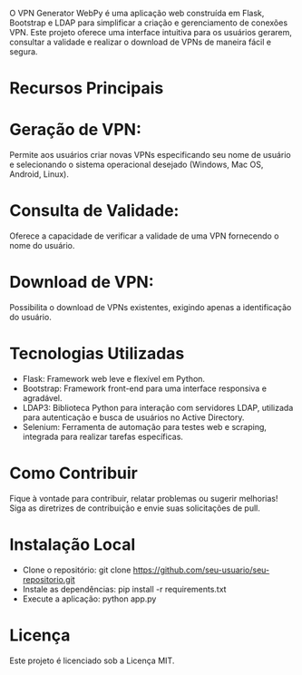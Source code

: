 

O VPN Generator WebPy é uma aplicação web construída em Flask, Bootstrap e LDAP para simplificar a criação e gerenciamento de conexões VPN. Este projeto oferece uma interface intuitiva para os usuários gerarem, consultar a validade e realizar o download de VPNs de maneira fácil e segura.

# Recursos Principais
# Geração de VPN: 
Permite aos usuários criar novas VPNs especificando seu nome de usuário e selecionando o sistema operacional desejado (Windows, Mac OS, Android, Linux).
# Consulta de Validade: 
Oferece a capacidade de verificar a validade de uma VPN fornecendo o nome do usuário.
# Download de VPN: 
Possibilita o download de VPNs existentes, exigindo apenas a identificação do usuário.
# Tecnologias Utilizadas
* Flask: Framework web leve e flexível em Python. 
* Bootstrap: Framework front-end para uma interface responsiva e agradável. 
* LDAP3: Biblioteca Python para interação com servidores LDAP, utilizada para autenticação e busca de usuários no Active Directory.
* Selenium: Ferramenta de automação para testes web e scraping, integrada para realizar tarefas específicas.

# Como Contribuir
Fique à vontade para contribuir, relatar problemas ou sugerir melhorias! Siga as diretrizes de contribuição e envie suas solicitações de pull.

# Instalação Local
* Clone o repositório: git clone https://github.com/seu-usuario/seu-repositorio.git 
* Instale as dependências: pip install -r requirements.txt 
* Execute a aplicação: python app.py

# Licença
Este projeto é licenciado sob a Licença MIT.
